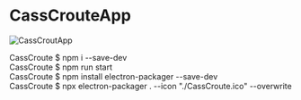 # CassCrouteApp
  
![CassCroutApp](https://github.com/CassCroute/En-attendant/blob/main/IMG/CassCrouteApp.png)  
  
CassCroute $ npm i --save-dev  
CassCroute $ npm run start    
CassCroute $ npm install electron-packager --save-dev         
CassCroute $ npx electron-packager . --icon "./CassCroute.ico" --overwrite   
